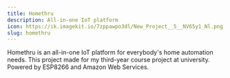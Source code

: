 ```yaml
---
title: Homethru
description: All-in-one IoT platform
icon: https://ik.imagekit.io/7zppawpo3dl/New_Project__5__NV65y1_Nl.png
slug: homethru
---
```

Homethru is an all-in-one IoT platform for everybody's home automation needs. This project made for my third-year course project at university. Powered by ESP8266 and Amazon Web Services.
